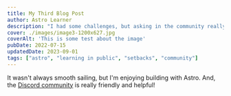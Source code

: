 ```yaml
---
title: My Third Blog Post
author: Astro Learner
description: "I had some challenges, but asking in the community really helped!"
cover: ./images/image3-1200x627.jpg
coverAlt: 'This is some test about the image'
pubDate: 2022-07-15
updatedDate: 2023-09-01
tags: ["astro", "learning in public", "setbacks", "community"]
---
```

It wasn't always smooth sailing, but I'm enjoying building with Astro. And, the [Discord community](https://astro.build/chat) is really friendly and helpful!